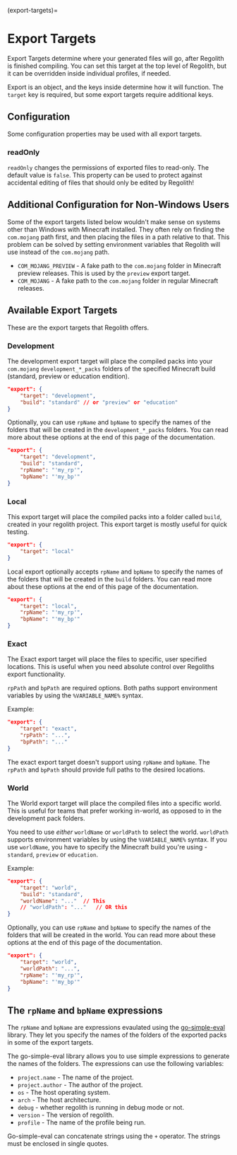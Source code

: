 (export-targets)=
# Export Targets

Export Targets determine where your generated files will go, after Regolith is finished compiling. You can set this target at the top level of Regolith, but it can be overridden inside individual profiles, if needed.

Export is an object, and the keys inside determine how it will function. The `target` key is required, but some export targets require additional keys.

## Configuration

Some configuration properties may be used with all export targets.

### readOnly

`readOnly` changes the permissions of exported files to read-only. The default value is `false`. This property can be used to protect against accidental editing of files that should only be edited by Regolith!

## Additional Configuration for Non-Windows Users

Some of the export targets listed below wouldn't make sense on systems other than Windows with Minecraft installed. They often rely on finding the `com.mojang` path first, and then placing the files in a path relative to that. This problem can be solved by setting environment variables that Regolith will use instead of the `com.mojang` path.

- `COM_MOJANG_PREVIEW` - A fake path to the `com.mojang` folder in Minecraft preview releases. This is used by the `preview` export target.
- `COM_MOJANG` - A fake path to the `com.mojang` folder in regular Minecraft releases.

## Available Export Targets

These are the export targets that Regolith offers.

### Development

The development export target will place the compiled packs into your `com.mojang` `development_*_packs` folders of the specified Minecraft build (standard, preview or education endition).

```json
"export": {
    "target": "development",
    "build": "standard" // or "preview" or "education"
}
```

Optionally, you can use `rpName` and `bpName` to specify the names of the folders that will be created in the `development_*_packs` folders. You can read more about these options at the end of this page of the documentation.

```json
"export": {
    "target": "development",
    "build": "standard",
    "rpName": "'my_rp'",
    "bpName": "'my_bp'"
}
```

### Local

This export target will place the compiled packs into a folder called `build`, created in your regolith project. This export target is mostly useful for quick testing.

```json
"export": {
    "target": "local"
}
```

Local export optionally accepts `rpName` and `bpName` to specify the names of the folders that will be created in the `build` folders. You can read more about these options at the end of this page of the documentation.

```json
"export": {
    "target": "local",
    "rpName": "'my_rp'",
    "bpName": "'my_bp'"
}
```



### Exact

The Exact export target will place the files to specific, user specified locations. This is useful when you need absolute control over Regoliths export functionality.

`rpPath` and `bpPath` are required options. Both paths support environment variables by using the `%VARIABLE_NAME%` syntax.

Example:

```json
"export": {
    "target": "exact",
    "rpPath": "...",
    "bpPath": "..."
}
```

The exact export target doesn't support using `rpName` and `bpName`. The `rpPath` and `bpPath` should provide full paths to the desired locations.

### World

The World export target will place the compiled files into a specific world. This is useful for teams that prefer working in-world, as opposed to in the development pack folders.

You need to use *either* `worldName` or `worldPath` to select the world. `worldPath` supports environment variables by using the `%VARIABLE_NAME%` syntax. If you use `worldName`, you have to specify the Minecraft build you're using - `standard`, `preview` or `education`.

Example:

```json
"export": {
    "target": "world",
    "build": "standard",
    "worldName": "..."  // This
    // "worldPath": "..."   // OR this
}
```

Optionally, you can use `rpName` and `bpName` to specify the names of the folders that will be created in the world. You can read more about these options at the end of this page of the documentation.

```json
"export": {
    "target": "world",
    "worldPath": "...",
    "rpName": "'my_rp'",
    "bpName": "'my_bp'"
}
```

## The `rpName` and `bpName` expressions

The `rpName` and `bpName` are expressions evaulated using the [go-simple-eval](https://github.com/stirante/go-simple-eval/) library. They let you specify the names of the folders of the exported packs in some of the export targets.

The go-simple-eval library allows you to use simple expressions to generate the names of the folders. The expressions can use the following variables:

- `project.name` - The name of the project.
- `project.author` - The author of the project.
- `os` - The host operating system.
- `arch` - The host architecture.
- `debug` - whether regolith is running in debug mode or not.
- `version` - The version of regolith.
- `profile` - The name of the profile being run.

Go-simple-eval can concatenate strings using the `+` operator. The strings must be enclosed in single quotes.
